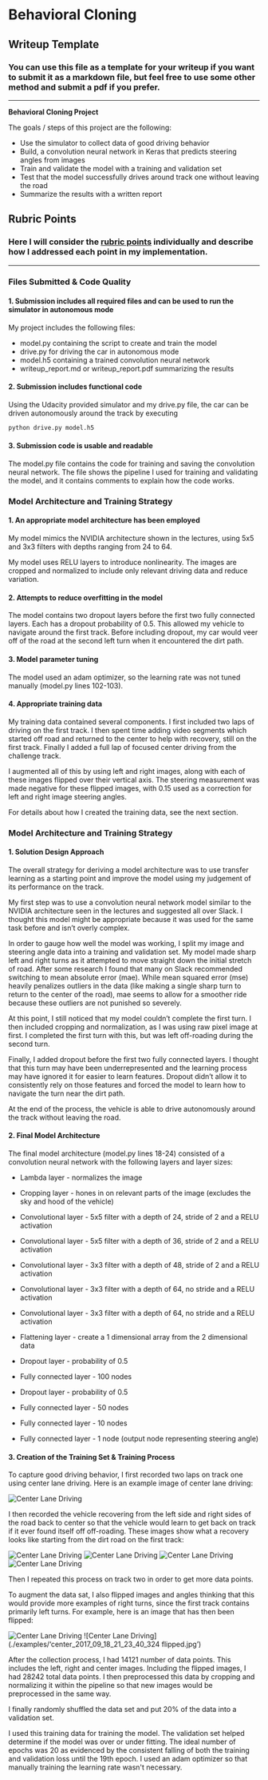 # **Behavioral Cloning** 

## Writeup Template

### You can use this file as a template for your writeup if you want to submit it as a markdown file, but feel free to use some other method and submit a pdf if you prefer.

---

**Behavioral Cloning Project**

The goals / steps of this project are the following:
* Use the simulator to collect data of good driving behavior
* Build, a convolution neural network in Keras that predicts steering angles from images
* Train and validate the model with a training and validation set
* Test that the model successfully drives around track one without leaving the road
* Summarize the results with a written report


[//]: # (Image References)

[image1]: ./examples/placeholder.png "Model Visualization"
[image2]: ./examples/placeholder.png "Grayscaling"
[image3]: ./examples/placeholder_small.png "Recovery Image"
[image4]: ./examples/placeholder_small.png "Recovery Image"
[image5]: ./examples/placeholder_small.png "Recovery Image"
[image6]: ./examples/placeholder_small.png "Normal Image"
[image7]: ./examples/placeholder_small.png "Flipped Image"

## Rubric Points
### Here I will consider the [rubric points](https://review.udacity.com/#!/rubrics/432/view) individually and describe how I addressed each point in my implementation.  

---
### Files Submitted & Code Quality

#### 1. Submission includes all required files and can be used to run the simulator in autonomous mode

My project includes the following files:
* model.py containing the script to create and train the model
* drive.py for driving the car in autonomous mode
* model.h5 containing a trained convolution neural network 
* writeup_report.md or writeup_report.pdf summarizing the results

#### 2. Submission includes functional code
Using the Udacity provided simulator and my drive.py file, the car can be driven autonomously around the track by executing 
```sh
python drive.py model.h5
```

#### 3. Submission code is usable and readable

The model.py file contains the code for training and saving the convolution neural network. The file shows the pipeline I used for training and validating the model, and it contains comments to explain how the code works.

### Model Architecture and Training Strategy

#### 1. An appropriate model architecture has been employed

My model mimics the NVIDIA architecture shown in the lectures, using 5x5 and 3x3 filters with depths ranging from 24 to 64.

My model uses RELU layers to introduce nonlinearity. The images are cropped and normalized to include only relevant driving data and reduce variation.

#### 2. Attempts to reduce overfitting in the model

The model contains two dropout layers before the first two fully connected layers. Each has a dropout probability of 0.5. This allowed my vehicle to navigate around the first track. Before including dropout, my car would veer off of the road at the second left turn when it encountered the dirt path.

#### 3. Model parameter tuning

The model used an adam optimizer, so the learning rate was not tuned manually (model.py lines 102-103).

#### 4. Appropriate training data

My training data contained several components. I first included two laps of driving on the first track. I then spent time adding video segments which started off road and returned to the center to help with recovery, still on the first track. Finally I added a full lap of focused center driving from the challenge track. 

I augmented all of this by using left and right images, along with each of these images flipped over their vertical axis. The steering measurement was made negative for these flipped images, with 0.15 used as a correction for left and right image steering angles.  

For details about how I created the training data, see the next section. 

### Model Architecture and Training Strategy

#### 1. Solution Design Approach

The overall strategy for deriving a model architecture was to use transfer learning as a starting point and improve the model using my judgement of its performance on the track.

My first step was to use a convolution neural network model similar to the NVIDIA architecture seen in the lectures and suggested all over Slack. I thought this model might be appropriate because it was used for the same task before and isn’t overly complex.

In order to gauge how well the model was working, I split my image and steering angle data into a training and validation set. My model made sharp left and right turns as it attempted to move straight down the initial stretch of road. After some research I found that many on Slack recommended switching to mean absolute error (mae). While mean squared error (mse) heavily penalizes outliers in the data (like making a single sharp turn to return to the center of the road), mae seems to allow for a smoother ride because these outliers are not punished so severely. 

At this point, I still noticed that my model couldn’t complete the first turn. I then included cropping and normalization, as I was using raw pixel image at first. I completed the first turn with this, but was left off-roading during the second turn.

Finally, I added dropout before the first two fully connected layers. I thought that this turn may have been underrepresented and the learning process may have ignored it for easier to learn features. Dropout didn’t allow it to consistently rely on those features and forced the model to learn how to navigate the turn near the dirt path.

At the end of the process, the vehicle is able to drive autonomously around the track without leaving the road.

#### 2. Final Model Architecture

The final model architecture (model.py lines 18-24) consisted of a convolution neural network with the following layers and layer sizes:

* Lambda layer - normalizes the image
* Cropping layer - hones in on relevant parts of the image (excludes the sky and hood of the vehicle)

* Convolutional layer - 5x5 filter with a depth of 24, stride of 2 and a RELU activation
* Convolutional layer - 5x5 filter with a depth of 36, stride of 2 and a RELU activation
* Convolutional layer - 3x3 filter with a depth of 48, stride of 2 and a RELU activation
* Convolutional layer - 3x3 filter with a depth of 64, no stride and a RELU activation
* Convolutional layer - 3x3 filter with a depth of 64, no stride and a RELU activation

* Flattening layer - create a 1 dimensional array from the 2 dimensional data
* Dropout layer - probability of 0.5
* Fully connected layer - 100 nodes
* Dropout layer - probability of 0.5
* Fully connected layer - 50 nodes
* Fully connected layer - 10 nodes
* Fully connected layer - 1 node (output node representing steering angle)


#### 3. Creation of the Training Set & Training Process

To capture good driving behavior, I first recorded two laps on track one using center lane driving. Here is an example image of center lane driving:

![Center Lane Driving](./examples/center_2017_09_16_23_23_03_570.jpg)

I then recorded the vehicle recovering from the left side and right sides of the road back to center so that the vehicle would learn to get back on track if it ever found itself off off-roading. These images show what a recovery looks like starting from the dirt road on the first track:

![Center Lane Driving](./examples/center_2017_09_16_23_30_40_213.jpg)
![Center Lane Driving](./examples/center_2017_09_16_23_30_40_688.jpg)
![Center Lane Driving](./examples/center_2017_09_16_23_30_41_131.jpg)
![Center Lane Driving](./examples/center_2017_09_16_23_30_43_259.jpg)

Then I repeated this process on track two in order to get more data points.

To augment the data sat, I also flipped images and angles thinking that this would provide more examples of right turns, since the first track contains primarily left turns. For example, here is an image that has then been flipped:

![Center Lane Driving](./examples/center_2017_09_18_21_23_40_324.jpg)
![Center Lane Driving](./examples/‘center_2017_09_18_21_23_40_324 flipped.jpg’)

After the collection process, I had 14121 number of data points. This includes the left, right and center images. Including the flipped images, I had 28242 total data points. I then preprocessed this data by cropping and normalizing it within the pipeline so that new images would be preprocessed in the same way.


I finally randomly shuffled the data set and put 20% of the data into a validation set. 

I used this training data for training the model. The validation set helped determine if the model was over or under fitting. The ideal number of epochs was 20 as evidenced by the consistent falling of both the training and validation loss until the 19th epoch. I used an adam optimizer so that manually training the learning rate wasn't necessary.
